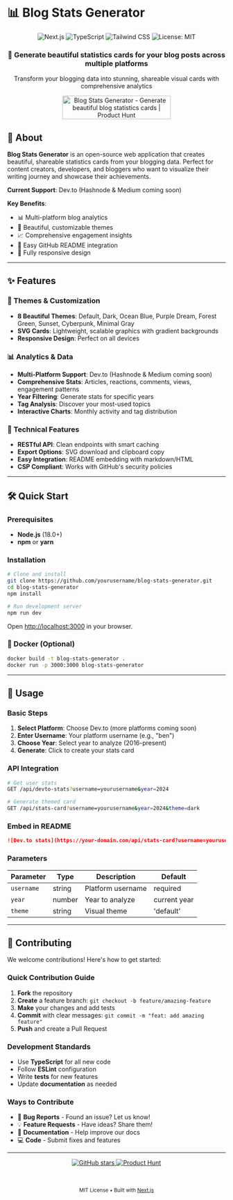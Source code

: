 # 📊 Blog Stats Generator

<div align="center">
  <img src="https://img.shields.io/badge/Next.js-15-black?style=for-the-badge&logo=next.js&logoColor=white" alt="Next.js" />
  <img src="https://img.shields.io/badge/TypeScript-007ACC?style=for-the-badge&logo=typescript&logoColor=white" alt="TypeScript" />
  <img src="https://img.shields.io/badge/Tailwind_CSS-38B2AC?style=for-the-badge&logo=tailwind-css&logoColor=white" alt="Tailwind CSS" />
  <img src="https://img.shields.io/badge/License-MIT-yellow.svg?style=for-the-badge" alt="License: MIT" />
</div>

<div align="center">
  <h3>🚀 Generate beautiful statistics cards for your blog posts across multiple platforms</h3>
  <p>Transform your blogging data into stunning, shareable visual cards with comprehensive analytics</p>
</div>

<div align="center">
  <a href="https://www.producthunt.com/posts/blog-stats-generator" target="_blank">
    <img src="https://api.producthunt.com/widgets/embed-image/v1/featured.svg?post_id=blog-stats-generator&theme=light" alt="Blog Stats Generator - Generate beautiful blog statistics cards | Product Hunt" style="width: 250px; height: 54px;" width="250" height="54" />
  </a>
</div>

## 📖 About

**Blog Stats Generator** is an open-source web application that creates beautiful, shareable statistics cards from your blogging data. Perfect for content creators, developers, and bloggers who want to visualize their writing journey and showcase their achievements.

**Current Support**: Dev.to (Hashnode & Medium coming soon)

**Key Benefits**:

- 📊 Multi-platform blog analytics
- 🎨 Beautiful, customizable themes
- 📈 Comprehensive engagement insights
- 🔗 Easy GitHub README integration
- 📱 Fully responsive design

---

## ✨ Features

### 🎨 Themes & Customization

- **8 Beautiful Themes**: Default, Dark, Ocean Blue, Purple Dream, Forest Green, Sunset, Cyberpunk, Minimal Gray
- **SVG Cards**: Lightweight, scalable graphics with gradient backgrounds
- **Responsive Design**: Perfect on all devices

### 📊 Analytics & Data

- **Multi-Platform Support**: Dev.to (Hashnode & Medium coming soon)
- **Comprehensive Stats**: Articles, reactions, comments, views, engagement patterns
- **Year Filtering**: Generate stats for specific years
- **Tag Analysis**: Discover your most-used topics
- **Interactive Charts**: Monthly activity and tag distribution

### 🔧 Technical Features

- **RESTful API**: Clean endpoints with smart caching
- **Export Options**: SVG download and clipboard copy
- **Easy Integration**: README embedding with markdown/HTML
- **CSP Compliant**: Works with GitHub's security policies

---

## 🛠️ Quick Start

### Prerequisites

- **Node.js** (18.0+)
- **npm** or **yarn**

### Installation

```bash
# Clone and install
git clone https://github.com/yourusername/blog-stats-generator.git
cd blog-stats-generator
npm install

# Run development server
npm run dev
```

Open [http://localhost:3000](http://localhost:3000) in your browser.

### 🐳 Docker (Optional)

```bash
docker build -t blog-stats-generator .
docker run -p 3000:3000 blog-stats-generator
```

---

## 🚀 Usage

### Basic Steps

1. **Select Platform**: Choose Dev.to (more platforms coming soon)
2. **Enter Username**: Your platform username (e.g., "ben")
3. **Choose Year**: Select year to analyze (2016-present)
4. **Generate**: Click to create your stats card

### API Integration

```bash
# Get user stats
GET /api/devto-stats?username=yourusername&year=2024

# Generate themed card
GET /api/stats-card?username=yourusername&year=2024&theme=dark
```

### Embed in README

```markdown
![Dev.to stats](https://your-domain.com/api/stats-card?username=yourusername&year=2024&theme=dark)
```

### Parameters

| Parameter  | Type   | Description       | Default      |
| ---------- | ------ | ----------------- | ------------ |
| `username` | string | Platform username | required     |
| `year`     | number | Year to analyze   | current year |
| `theme`    | string | Visual theme      | 'default'    |

---

## 🤝 Contributing

We welcome contributions! Here's how to get started:

### Quick Contribution Guide

1. **Fork** the repository
2. **Create** a feature branch: `git checkout -b feature/amazing-feature`
3. **Make** your changes and add tests
4. **Commit** with clear messages: `git commit -m "feat: add amazing feature"`
5. **Push** and create a Pull Request

### Development Standards

- Use **TypeScript** for all new code
- Follow **ESLint** configuration
- Write **tests** for new features
- Update **documentation** as needed

### Ways to Contribute

- 🐛 **Bug Reports** - Found an issue? Let us know!
- 💡 **Feature Requests** - Have ideas? Share them!
- 📝 **Documentation** - Help improve our docs
- 💻 **Code** - Submit fixes and features

---

<div align="center">
  <a href="https://github.com/skarthikeyan96/blog-stats-generator">
    <img src="https://img.shields.io/github/stars/skarthikeyan96/blog-stats-generator?style=social" alt="GitHub stars" />
  </a>
  
  <a href="https://www.producthunt.com/posts/blog-stats-generator">
    <img src="https://img.shields.io/badge/Product%20Hunt-Upvote-orange?style=social&logo=producthunt" alt="Product Hunt" />
  </a>
  
  <br><br>
  <sub>MIT License • Built with <a href="https://nextjs.org">Next.js</a></sub>
</div>
